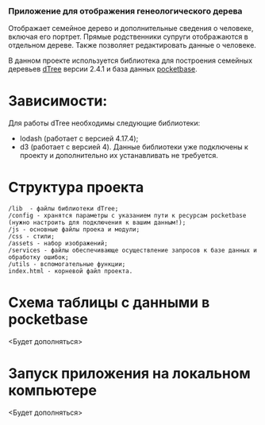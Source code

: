 ### Приложение для отображения генеологического дерева

Отображает семейное дерево и дополнительные сведения о человеке, включая его портрет. Прямые родственники супруги отображаются в отдельном дереве.
Также позволяет редактировать данные о человеке.

В данном проекте используется библиотека для построения семейных деревьев [dTree](https://github.com/ErikGartner/dTree) версии 2.4.1 и база данных [pocketbase](https://pocketbase.io/).

# Зависимости:
Для работы dTree необходимы следующие библиотеки:
* lodash (работает с версией 4.17.4);
* d3 (работает с версией 4).
Данные библиотеки уже подключены к проекту и дополнительно их устанавливать не требуется.

# Структура проекта
    /lib  - файлы библиотеки dTree;
    /config - хранятся параметры с указанием пути к ресурсам pocketbase (нужно настроить для подключения к вашим данным!);
    /js - основные файлы проека и модули;
    /css - стили;
    /assets - набор изображений;
    /services - файлы обеспечивающе осуществление запросов к базе данных и обработку ошибок;
    /utils - вспомогательные функции;
    index.html - корневой файл проекта.

# Схема таблицы с данными в pocketbase
<Будет дополняться>

# Запуск приложения на локальном компьютере
<Будет дополняться>